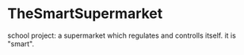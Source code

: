 # TheSmartSupermarket
school project: a supermarket which regulates and controlls itself. it is "smart".
